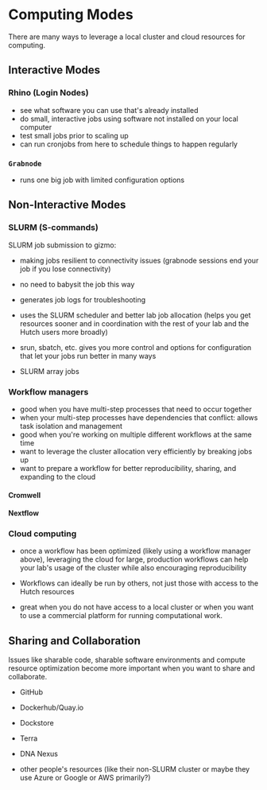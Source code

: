 
# Computing Modes
There are many ways to leverage a local cluster and cloud resources for computing.  


## Interactive Modes

### Rhino (Login Nodes)


- see what software you can use that's already installed
- do small, interactive jobs using software not installed on your local computer
- test small jobs prior to scaling up
- can run cronjobs from here to schedule things to happen regularly


### `Grabnode`

- runs one big job with limited configuration options

## Non-Interactive Modes

### SLURM (S-commands)

SLURM job submission to gizmo:

- making jobs resilient to connectivity issues (grabnode sessions end your job if you lose connectivity)
- no need to babysit the job this way
- generates job logs for troubleshooting
- uses the SLURM scheduler and better lab job allocation (helps you get resources sooner and in coordination with the rest of your lab and the Hutch users more broadly)
- srun, sbatch, etc. gives you more control and options for configuration that let your jobs run better in many ways

- SLURM array jobs


### Workflow managers

- good when you have multi-step processes that need to occur together
- when your multi-step processes have dependencies that conflict: allows task isolation and management 
- good when you're working on multiple different workflows at the same time
- want to leverage the cluster allocation very efficiently by breaking jobs up
- want to prepare a workflow for better reproducibility, sharing, and expanding to the cloud

#### Cromwell

#### Nextflow

### Cloud computing

- once a workflow has been optimized (likely using a workflow manager above), leveraging the cloud for large, production workflows can help your lab's usage of the cluster while also encouraging reproducibility
- Workflows can ideally be run by others, not just those with access to the Hutch resources

- great when you do not have access to a local cluster or when you want to use a commercial platform for running computational work. 


## Sharing and Collaboration

Issues like sharable code, sharable software environments and compute resource optimization become more important when you want to share and collaborate. 


- GitHub
- Dockerhub/Quay.io 
- Dockstore 

- Terra
- DNA Nexus
- other people's resources (like their non-SLURM cluster or maybe they use Azure or Google or AWS primarily?)
